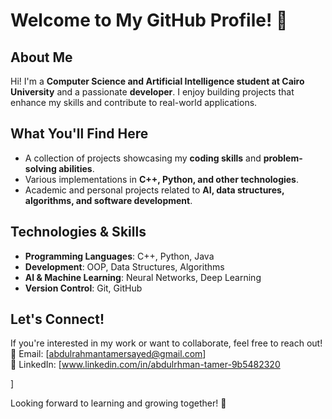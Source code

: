 # Welcome to My GitHub Profile! 👋  

## About Me  
Hi! I'm a **Computer Science and Artificial Intelligence student at Cairo University** and a passionate **developer**. I enjoy building projects that enhance my skills and contribute to real-world applications.  

## What You'll Find Here  
- A collection of projects showcasing my **coding skills** and **problem-solving abilities**.  
- Various implementations in **C++, Python, and other technologies**.  
- Academic and personal projects related to **AI, data structures, algorithms, and software development**.  

## Technologies & Skills  
- **Programming Languages**: C++, Python, Java  
- **Development**: OOP, Data Structures, Algorithms  
- **AI & Machine Learning**: Neural Networks, Deep Learning  
- **Version Control**: Git, GitHub  

## Let's Connect!  
If you're interested in my work or want to collaborate, feel free to reach out!  
📧 Email: [abdulrahmantamersayed@gmail.com]  
💼 LinkedIn: [www.linkedin.com/in/abdulrhman-tamer-9b5482320

]  

Looking forward to learning and growing together! 🚀  
